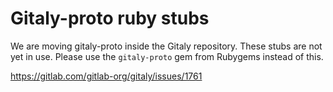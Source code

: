 # Gitaly-proto ruby stubs

We are moving gitaly-proto inside the Gitaly repository. These stubs are not yet in use. Please use the `gitaly-proto` gem from Rubygems instead of this.

https://gitlab.com/gitlab-org/gitaly/issues/1761
